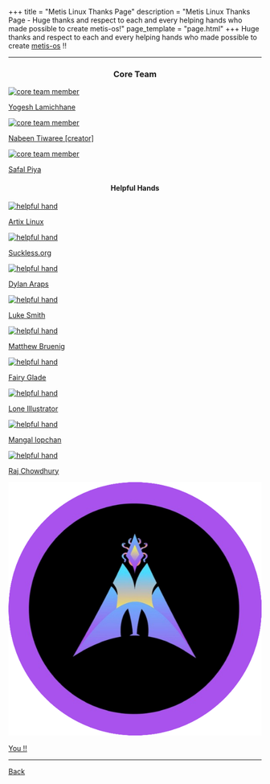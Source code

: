 +++
title = "Metis Linux Thanks Page"
description = "Metis Linux Thanks Page - Huge thanks and respect to each and every helping hands who made possible to create metis-os!"
page_template = "page.html"
+++
Huge thanks and respect to each and every helping hands who made possible to create [metis-os](/) !!
<!-- more -->

<hr>
<center><h3>Core Team</h3></center>
<div class="thanks">
<div class="eachone" id="down">
<a href="https://codeberg.org/whoisYoges" target="_blank" rel="noopener noreferrer">
<img src="/assets/images/pages/thanks/core/yogesh.jpg" alt="core team member">
<p>Yogesh Lamichhane</p>
</a>
</div>
<div class="eachone" id="up">
<a href="https://github.com/pwnwriter" target="_blank" rel="noopener noreferrer">
<img src="https://avatars.githubusercontent.com/u/90331517?v=4" alt="core team member">
<p>Nabeen Tiwaree [creator] </p>
</a>
</div>
<div class="eachone" id="down">
<a href="https://github.com/mrsafalpiya" target="_blank" rel="noopener noreferrer">
<img src="/assets/images/pages/thanks/core/safal.jpg" alt="core team member">
<p>Safal Piya </p>
</a>
</div>
</div>
<center><h4>Helpful Hands</h4></center>
<div class="thanks">
<div class="eachone">
<a href="https://artixlinux.org" target="_blank" rel="noopener noreferrer">
<img src="/assets/images/pages/thanks/cool/artix.png" alt="helpful hand">
<p>Artix Linux</p>
</a>
</div>
<div class="eachone">
<a href="https://suckless.org" target="_blank" rel="noopener noreferrer">
<img src="/assets/images/pages/thanks/cool/sucklessdotorg.png" alt="helpful hand">
<p>Suckless.org</p>
</a>
</div>
<div class="eachone">
<a href="https://github.com/dylanaraps" target="_blank" rel="noopener noreferrer">
<img src="/assets/images/pages/thanks/cool/dylan.png" alt="helpful hand">
<p>Dylan Araps</p>
</a>
</div>
<div class="eachone">
<a href="https://github.com/lukesmithxyz" target="_blank" rel="noopener noreferrer">
<img src="/assets/images/pages/thanks/cool/lukesmith.png" alt="helpful hand">
<p>Luke Smith</p>
</a>
</div>
<div class="eachone">
<a href="https://github.com/bruenig" target="_blank" rel="noopener noreferrer">
<img src="/assets/images/pages/thanks/cool/bruenig.png" alt="helpful hand">
<p>Matthew Bruenig</p>
</a>
</div>
<div class="eachone">
<a href="https://github.com/fairyglade/ly" target="_blank" rel="noopener noreferrer">
<img src="/assets/images/pages/thanks/cool/fairyglade.png" alt="helpful hand">
<p>Fairy Glade</p>
</a>
</div>
<div class="eachone">
<a href="https://instagram.com/loneillustrator" target="_blank" rel="noopener noreferrer">
<img src="/assets/images/pages/thanks/cool/nirdesh.png" alt="helpful hand">
<p>Lone Illustrator</p>
</a>
</div>
<div class="eachone">
<a href="https://github.com/LinuxNerdBTW" target="_blank" rel="noopener noreferrer">
<img src="https://avatars.githubusercontent.com/u/78469289?v=4" alt="helpful hand">
<p>Mangal lopchan</p>
</a>
</div>
<div class="eachone">
<a href="https://github.com/Rajchowdhury420" target="_blank" rel="noopener noreferrer">
<img src="https://avatars.githubusercontent.com/u/30806882?v=4" alt="helpful hand">
<p>Raj Chowdhury</p>
</a>
</div>
<div class="eachone">
<a href="/contribute" target="_blank" rel="noopener noreferrer">
<img src="https://raw.githubusercontent.com/metis-os/.github/main/pix/metis-round-01.png" alt="helpful hand">
<p>You !!</p>
</a>
</div>
</div>
<hr>
<div class="home">
<a href="/" title="Metis Home">Back</a>
</div>

